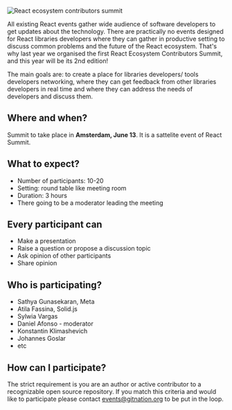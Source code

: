 ![React ecosystem contributors summit](./header2024.gif?raw=true)

All existing React events gather wide audience of software developers to get updates about the technology. There are practically no events designed for React libraries developers where they can gather in productive setting to discuss common problems and the future of the React ecosystem. That's why last year we organised the first React Ecosystem Contributors Summit, and this year will be its 2nd edition!

The main goals are: to create a place for libraries developers/ tools developers networking, where they can get feedback from other libraries developers in real time and where they can address the needs of developers and discuss them. 

## Where and when?

Summit to take place in **Amsterdam, June 13**. It is a sattelite event of React Summit.

## What to expect?

- Number of participants: 10-20
- Setting: round table like meeting room
- Duration: 3 hours
- There going to be a moderator leading the meeting

## Every participant can
- Make a presentation
- Raise a question or propose a discussion topic
- Ask opinion of other participants
- Share opinion

## Who is participating?

 - Sathya Gunasekaran, Meta
 - Atila Fassina, Solid.js
 - Sylwia Vargas
 - Daniel Afonso - moderator
 - Konstantin Klimashevich
 - Johannes Goslar
 - etc


## How can I participate?

The strict requirement is you are an author or active contributor to a recognizable open source repository. If you match this criteria and would like to participate please contact events@gitnation.org to be put in the loop.
